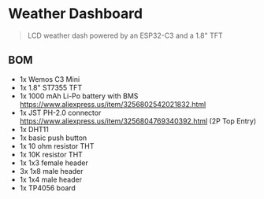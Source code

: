 # Weather Dashboard

> LCD weather dash powered by an ESP32-C3 and a 1.8" TFT

## BOM

- 1x Wemos C3 Mini
- 1x 1.8" ST7355 TFT
- 1x 1000 mAh Li-Po battery with BMS
  https://www.aliexpress.us/item/3256802542021832.html
- 1x JST PH-2.0 connector
  https://www.aliexpress.us/item/3256804769340392.html (2P Top Entry)
- 1x DHT11
- 1x basic push button
- 1x 10 ohm resistor THT
- 1x 10K resistor THT
- 1x 1x3 female header
- 3x 1x8 male header
- 1x 1x4 male header
- 1x TP4056 board
